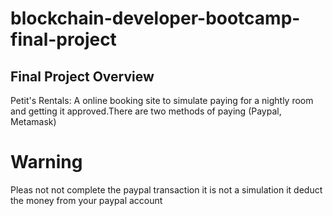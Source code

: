# blockchain-developer-bootcamp-final-project

## Final Project Overview

Petit's Rentals: A online booking site to simulate paying for a nightly room and getting it approved.There are two methods of paying (Paypal, Metamask)

# Warning
Pleas not not complete the paypal transaction it is not a simulation it deduct the money from your paypal account
